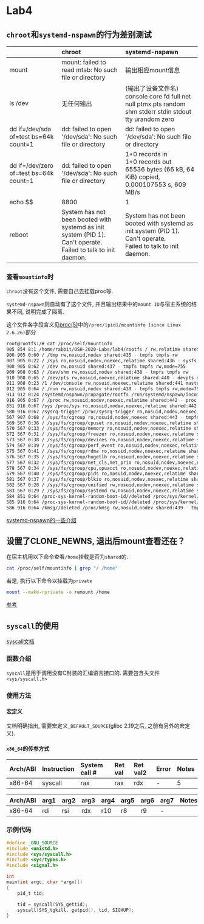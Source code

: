 # Lab4

## `chroot`和`systemd-nspawn`的行为差别测试

||chroot|systemd-nspawn|
|:-|:-|:-|
|mount|mount: failed to read mtab: No such file or directory|输出相应mount信息|
|ls /dev|无任何输出|(输出了设备文件名)<br>console  core  fd  full  net  null  ptmx  pts  random  shm  stderr  stdin  stdout  tty  urandom  zero|
|dd if=/dev/sda of=test bs=64k count=1|dd: failed to open '/dev/sda': No such file or directory|dd: failed to open '/dev/sda': No such file or directory|
|dd if=/dev/zero of=test bs=64k count=1|dd: failed to open '/dev/sda': No such file or directory|1+0 records in<br>1+0 records out<br>65536 bytes (66 kB, 64 KiB) copied, 0.000107553 s, 609 MB/s|
|echo $$|8800|1|
|reboot|System has not been booted with systemd as init system (PID 1). Can't operate. <br>Failed to talk to init daemon.|System has not been booted with systemd as init system (PID 1). Can't operate.<br>Failed to talk to init daemon.|

### 查看`mountinfo`时

`chroot`没有这个文件, 需要自己去挂载proc等.

`systemd-nspawn`则自动有了这个文件, 并且输出结果中的`mount ID`与宿主系统的结果不同, 说明完成了隔离.

这个文件各字段含义见[proc(5)](http://man7.org/linux/man-pages/man5/proc.5.html)中的`/proc/[pid]/mountinfo (since Linux 2.6.26)`部分

```bash
root@rootfs:/# cat /proc/self/mountinfo
905 854 8:1 /home/rabbit/OSH-2020-Labs/lab4/rootfs / rw,relatime shared:434 master:1 - ext4 /dev/sda1 rw,errors=remount-ro
906 905 0:60 / /tmp rw,nosuid,nodev shared:435 - tmpfs tmpfs rw
907 905 0:22 / /sys ro,nosuid,nodev,noexec,relatime shared:436 - sysfs sysfs rw
908 905 0:62 / /dev rw,nosuid shared:437 - tmpfs tmpfs rw,mode=755
909 908 0:63 / /dev/shm rw,nosuid,nodev shared:438 - tmpfs tmpfs rw
910 908 0:65 / /dev/pts rw,nosuid,noexec,relatime shared:440 - devpts devpts rw,gid=5,mode=620,ptmxmode=666
911 908 0:23 /1 /dev/console rw,nosuid,noexec,relatime shared:441 master:3 - devpts devpts rw,gid=5,mode=620,ptmxmode=000
912 905 0:64 / /run rw,nosuid,nodev shared:439 - tmpfs tmpfs rw,mode=755
913 912 0:24 /systemd/nspawn/propagate/rootfs /run/systemd/nspawn/incoming ro,relatime master:5 - tmpfs tmpfs rw,size=802664k,mode=755
916 905 0:67 / /proc rw,nosuid,nodev,noexec,relatime shared:442 - proc proc rw
851 916 0:67 /sys /proc/sys ro,nosuid,nodev,noexec,relatime shared:442 - proc proc rw
580 916 0:67 /sysrq-trigger /proc/sysrq-trigger ro,nosuid,nodev,noexec,relatime shared:442 - proc proc rw
567 907 0:68 / /sys/fs/cgroup ro,nosuid,nodev,noexec shared:443 - tmpfs tmpfs ro,mode=755
569 567 0:36 / /sys/fs/cgroup/cpuset ro,nosuid,nodev,noexec,relatime shared:444 - cgroup cgroup rw,cpuset
570 567 0:33 / /sys/fs/cgroup/memory ro,nosuid,nodev,noexec,relatime shared:445 - cgroup cgroup rw,memory
572 567 0:31 / /sys/fs/cgroup/freezer ro,nosuid,nodev,noexec,relatime shared:446 - cgroup cgroup rw,freezer
573 567 0:38 / /sys/fs/cgroup/devices ro,nosuid,nodev,noexec,relatime shared:447 - cgroup cgroup rw,devices
574 567 0:39 / /sys/fs/cgroup/perf_event ro,nosuid,nodev,noexec,relatime shared:448 - cgroup cgroup rw,perf_event
575 567 0:41 / /sys/fs/cgroup/rdma ro,nosuid,nodev,noexec,relatime shared:449 - cgroup cgroup rw,rdma
576 567 0:35 / /sys/fs/cgroup/hugetlb ro,nosuid,nodev,noexec,relatime shared:450 - cgroup cgroup rw,hugetlb
577 567 0:32 / /sys/fs/cgroup/net_cls,net_prio ro,nosuid,nodev,noexec,relatime shared:451 - cgroup cgroup rw,net_cls,net_prio
578 567 0:34 / /sys/fs/cgroup/cpu,cpuacct ro,nosuid,nodev,noexec,relatime shared:452 - cgroup cgroup rw,cpu,cpuacct
579 567 0:40 / /sys/fs/cgroup/pids ro,nosuid,nodev,noexec,relatime shared:453 - cgroup cgroup rw,pids
581 567 0:37 / /sys/fs/cgroup/blkio ro,nosuid,nodev,noexec,relatime shared:454 - cgroup cgroup rw,blkio
582 567 0:28 / /sys/fs/cgroup/unified rw,nosuid,nodev,noexec,relatime shared:455 - cgroup2 cgroup rw,nsdelegate
583 567 0:29 / /sys/fs/cgroup/systemd rw,nosuid,nodev,noexec,relatime shared:456 - cgroup cgroup rw,xattr,name=systemd
584 851 0:64 /proc-sys-kernel-random-boot-id//deleted /proc/sys/kernel/random/boot_id ro,nosuid,nodev shared:439 - tmpfs tmpfs rw,mode=755
585 916 0:64 /proc-sys-kernel-random-boot-id//deleted /proc/sys/kernel/random/boot_id rw,nosuid,nodev shared:439 - tmpfs tmpfs rw,mode=755
586 916 0:64 /kmsg//deleted /proc/kmsg rw,nosuid,nodev shared:439 - tmpfs tmpfs rw,mode=755
```

[systemd-nspawn的一些介绍](https://linux.cn/article-4678-1.html)

## 设置了CLONE_NEWNS, 退出后mount查看还在？

在宿主机用以下命令查看`/home`挂载是否为`shared`的.
```bash
cat /proc/self/mountinfo | grep "/ /home"
```

若是, 执行以下命令以挂载为`private`
```bash
mount --make-rprivate -o remount /home
```

[参考](https://bugzilla.redhat.com/show_bug.cgi?id=830427)


## `syscall`的使用

[syscall文档](http://man7.org/linux/man-pages/man2/syscall.2.html)

### 函数介绍

`syscall`是用于调用没有C封装的汇编语言接口的. 需要包含头文件`<sys/syscall.h>`

### 使用方法

#### 宏定义

文档明确指出, 需要宏定义`_DEFAULT_SOURCE`(glibc 2.19之后, 之前有另外的宏定义).

#### `x86_64`的传参方式

|Arch/ABI|Instruction|System call #|Ret val|Ret val2|Error|Notes|
|:-|:-|:-|:-|:-|:-|:-|
|x86-64|syscall|rax|rax|rdx|-|5

|Arch/ABI|arg1|arg2|arg3|arg4|arg5|arg6|arg7|Notes|
|:-|:-|:-|:-|:-|:-|:-|:-|:-|
|x86-64|rdi|rsi|rdx|r10|r8|r9|-|

### 示例代码

```c
#define _GNU_SOURCE
#include <unistd.h>
#include <sys/syscall.h>
#include <sys/types.h>
#include <signal.h>

int
main(int argc, char *argv[])
{
    pid_t tid;

    tid = syscall(SYS_gettid);
    syscall(SYS_tgkill, getpid(), tid, SIGHUP);
}
```